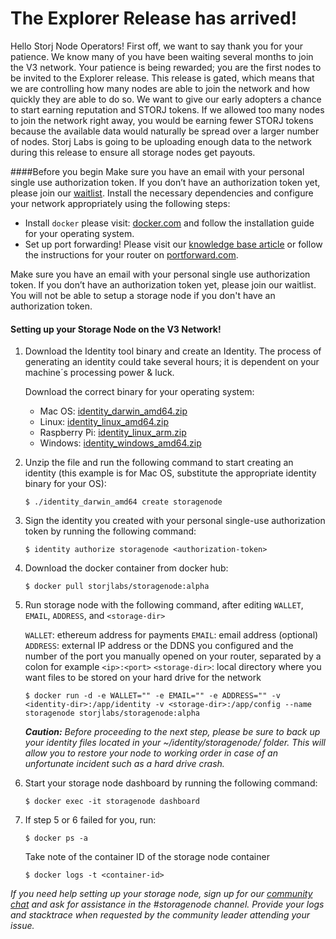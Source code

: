 # The Explorer Release has arrived!

Hello Storj Node Operators! First off, we want to say thank you for your patience. We know many of you have been waiting several months to join the V3 network. Your patience is being rewarded; you are the first nodes to be invited to the Explorer release. This release is gated, which means that we are controlling how many nodes are able to join the network and how quickly they are able to do so. We want to give our early adopters a chance to start earning reputation and STORJ tokens. If we allowed too many nodes to join the network right away, you would be earning fewer STORJ tokens because the available data would naturally be spread over a larger number of nodes. Storj Labs is going to be uploading enough data to the network during this release to ensure all storage nodes get payouts.

####Before you begin
Make sure you have an email with your personal single use authorization token. If you don’t have an authorization token yet, please join our [waitlist](https://storj.io/sign-up-farmer). Install the necessary dependencies and configure your network appropriately using the following steps: 

- Install `docker` please visit: [docker.com](https://docs.docker.com/install/) and follow the installation guide for your operating system. 
- Set up port forwarding! Please visit our [knowledge base article](https://storjlabs.atlassian.net/wiki/spaces/SCKB/pages/edit/4423868?draftId=4292802&draftShareId=dc880538-dc43-4ad1-9691-425adaea7c5c&) or follow the instructions for your router on [portforward.com](https://portforward.com/).

Make sure you have an email with your personal single use authorization token. If you don’t have an authorization token yet, please join our waitlist. You will not be able to setup a storage node if you don't have an authorization token.

#### Setting up your Storage Node on the V3 Network!

1) Download the Identity tool binary and create an Identity. The process of generating an identity could take several hours; it is dependent on your machine´s processing power & luck.

	Download the correct binary for your operating system:
	- Mac OS: [identity_darwin_amd64.zip](https://storj-v3-alpha-builds.storage.googleapis.com/a1027c7-go1.11/identity_darwin_amd64.zip )
	- Linux: [identity_linux_amd64.zip](https://storj-v3-alpha-builds.storage.googleapis.com/a1027c7-go1.11/identity_linux_amd64.zip )
	- Raspberry Pi: [identity_linux_arm.zip](https://storj-v3-alpha-builds.storage.googleapis.com/a1027c7-go1.11/identity_linux_arm.zip )
	- Windows: [identity_windows_amd64.zip](https://storj-v3-alpha-builds.storage.googleapis.com/a1027c7-go1.11/identity_windows_amd64.zip )

2) Unzip the file and run the following command to start creating an identity (this example is for Mac OS, substitute the appropriate identity binary for your OS):

	`$ ./identity_darwin_amd64 create storagenode`

3) Sign the identity you created with your personal single-use authorization token by running the following command: 

	`$ identity authorize storagenode <authorization-token>`

4) Download the docker container from docker hub: 

	`$ docker pull storjlabs/storagenode:alpha`

5) Run storage node with the following command, after editing `WALLET`, `EMAIL`, `ADDRESS`, and `<storage-dir>`
    
	`WALLET`: ethereum address for payments
    `EMAIL`: email address (optional)
    `ADDRESS`: external IP address or the DDNS you configured and the number of the port you manually opened on your router, separated by a colon for example `<ip>:<port>`
    `<storage-dir>`: local directory where you want files to be stored on your hard drive for the network

	`$ docker run -d -e WALLET="" -e EMAIL="" -e ADDRESS="" -v <identity-dir>:/app/identity -v <storage-dir>:/app/config --name storagenode storjlabs/storagenode:alpha`

	*__Caution:__ Before proceeding to the next step, please be sure to back up your identity files located in your ~/identity/storagenode/ folder. This will allow you to restore your node to working order in case of an unfortunate incident such as a hard drive crash.*

6) Start your storage node dashboard by running the following command:

	`$ docker exec -it storagenode dashboard`

7) If step 5 or 6 failed for you, run: 

	`$ docker ps -a`

	Take note of the container ID of the storage node container

	`$ docker logs -t <container-id>`

*If you need help setting up your storage node, sign up for our [community chat](https://community.storj.io/home) and ask for assistance in the #storagenode channel. Provide your logs and stacktrace when requested by the community leader attending your issue.*
